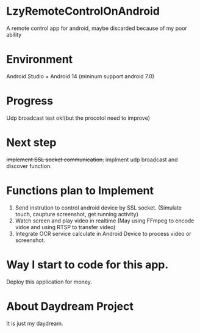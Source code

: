 # LzyRemoteControlOnAndroid
A remote control app for android, maybe discarded because of my poor ability

# Environment
Android Studio + Android 14 (mininum support android 7.0)

# Progress
Udp broadcast test ok!(but the procotol need to improve)

# Next step
~~implement SSL socket communication.~~
implment udp broadcast and discover function.

# Functions plan to Implement
1. Send instrution to control android device by SSL socket. (Simulate touch, caupture screenshot, get running activity)
2. Watch screen and play video in realtime (May using FFmpeg to encode vidoe and using RTSP to transfer video)
3. Integrate OCR service calculate in Android Device to process video or screenshot.

# Way I start to code for this app.
Deploy this application for money.

# About Daydream Project
It is just my daydream.